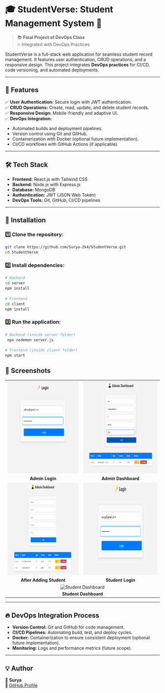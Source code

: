 
# 🎓 StudentVerse: Student Management System 🚀

> 📚 **Final Project of DevOps Class**  
> 🔥 Integrated with DevOps Practices  

StudentVerse is a full-stack web application for seamless student record management. It features user authentication, CRUD operations, and a responsive design. This project integrates **DevOps practices** for CI/CD, code versioning, and automated deployments.  

---

## 🌟 Features  
✅ **User Authentication:** Secure login with JWT authentication.  
✅ **CRUD Operations:** Create, read, update, and delete student records.  
✅ **Responsive Design:** Mobile-friendly and adaptive UI.  
✅ **DevOps Integration:**  
- Automated builds and deployment pipelines.  
- Version control using Git and GitHub.  
- Containerization with Docker (optional future implementation).  
- CI/CD workflows with GitHub Actions (if applicable).  

---

## 🛠️ Tech Stack  
- **Frontend:** React.js with Tailwind CSS  
- **Backend:** Node.js with Express.js  
- **Database:** MongoDB  
- **Authentication:** JWT (JSON Web Token)  
- **DevOps Tools:** Git, GitHub, CI/CD pipelines  

---

## 🚀 Installation  

### 1️⃣ **Clone the repository:**  
```bash
git clone https://github.com/Surya-2k4/StudentVerse.git
cd StudentVerse
```

### 2️⃣ **Install dependencies:**  
```bash
# Backend
cd server  
npm install  

# Frontend  
cd client  
npm install  
```

### 3️⃣ **Run the application:**  
```bash
# Backend (inside server folder)
 npx nodemon server.js  

# Frontend (inside client folder)
npm start  
```
## 📸 **Screenshots**

<table>
  <tr>
    <td><img src="./demo/adminlogin.png" alt="Admin Login" width="400" height="300"></td>
    <td><img src="./demo/admindashboard.png" alt="Admin Dashboard" width="400" height="300"></td>
  </tr>
  <tr>
    <td align="center"><b>Admin Login</b></td>
    <td align="center"><b>Admin Dashboard</b></td>
  </tr>
  <tr>
    <td><img src="./demo/afterAdd.png" alt="After Adding Student" width="400" height="300"></td>
    <td><img src="./demo/studlogin.png" alt="Student Login" width="400" height="300"></td>
  </tr>
  <tr>
    <td align="center"><b>After Adding Student</b></td>
    <td align="center"><b>Student Login</b></td>
  </tr>
  <tr>
    <td colspan="2" align="center">
      <img src="./demo/studentdashboard.png" alt="Student Dashboard" width="400" height="300">
    </td>
  </tr>
  <tr>
    <td colspan="2" align="center"><b>Student Dashboard</b></td>
  </tr>
</table>

---

## 🔥 DevOps Integration Process  
- **Version Control:** Git and GitHub for code management.  
- **CI/CD Pipelines:** Automating build, test, and deploy cycles.  
- **Docker:** Containerization to ensure consistent deployment (optional future implementation).  
- **Monitoring:** Logs and performance metrics (future scope).  

---

## 💡 Author  
👤 **Surya**  
🔗 [GitHub Profile](https://github.com/Surya-2k4)  

